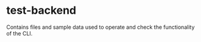# test-backend

Contains files and sample data used to operate and check the functionality of the CLI.